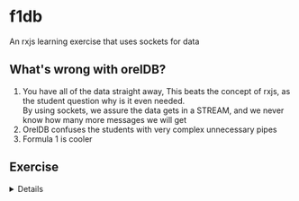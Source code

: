 # f1db
An rxjs learning exercise that uses sockets for data

## What's wrong with orelDB?
1. You have all of the data straight away, This beats the concept of rxjs, as the student question why is it even
   needed.<BR>By using sockets, we assure the data gets in a STREAM, and we never know how many more messages we will
get
2. OrelDB confuses the students with very complex unnecessary pipes
3. Formula 1 is cooler

## Exercise
<details>
<summery>Questions</summery>
  
  #### 1
</details>
